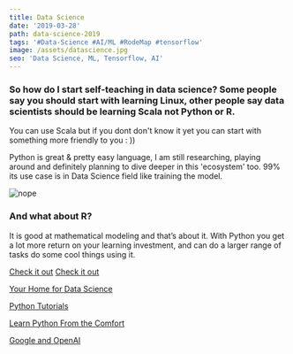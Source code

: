 ```yaml
---
title: Data Science
date: '2019-03-28'
path: data-science-2019
tags: '#Data-Science #AI/ML #RodeMap #tensorflow'
image: /assets/datascience.jpg
seo: 'Data Science, ML, Tensorflow, AI'
---
```

### So how do I start self-teaching in data science? Some people say you should start with learning Linux, other people say data scientists should be learning Scala not Python or R.

You can use Scala but if you dont don't know it yet you can start with something more friendly to you : ))

Python is great & pretty easy language, I am still researching, playing around and definitely planning to dive deeper in this 'ecosystem' too. 99% its use case is in Data Science field like training the model.

![nope](/assets/Tensorflow-docs.jpg)

### And what about R?

It is good at mathematical modeling and that’s about it. With Python you get a lot more return on your learning investment, and can do a larger range of tasks do some cool things using it.

[Check it out](https://hackernoon.com/how-it-feels-to-learn-data-science-in-2019-50a7200f4129)
[Check it out](https://www.techrepublic.com/article/how-to-become-a-machine-learning-engineer-a-cheat-sheet)

[Your Home for Data Science](https://www.kaggle.com)

[Python Tutorials](https://realpython.com)

[Learn Python From the Comfort](https://codechalleng.es)

[Google and OpenAI](https://www.theverge.com/2019/3/6/18251274/ai-artificial-intelligence-tool-machine-vision-algorithms)
